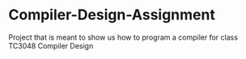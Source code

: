 # Compiler-Design-Assignment
Project that is meant to show us how to program a compiler for class TC3048 Compiler Design
